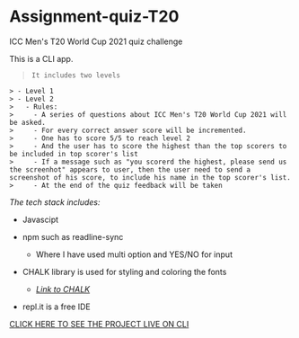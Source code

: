 # Assignment-quiz-T20
 ICC Men's T20 World Cup 2021 quiz challenge

This is a CLI app. 

>     It includes two levels
    > - Level 1
    > - Level 2
    >   - Rules:
    >     - A series of questions about ICC Men's T20 World Cup 2021 will be asked.
    >     - For every correct answer score will be incremented.
    >     - One has to score 5/5 to reach level 2
    >     - And the user has to score the highest than the top scorers to be included in top scorer's list
    >     - If a message such as "you scorerd the highest, please send us the screenhot" appears to user, then the user need to send a screenshot of his score, to include his name in the top scorer's list.
    >     - At the end of the quiz feedback will be taken

*The tech stack includes:*

- Javascipt
- npm such as readline-sync
    - Where I have used multi option and YES/NO for input
- CHALK library is used for styling and coloring the fonts

    - *[Link to CHALK](https://www.npmjs.com/package/chalk)*

- repl.it is a free IDE

[CLICK HERE TO SEE THE PROJECT LIVE ON CLI](https://replit.com/@SUSHMA25/Assignment-QuizT20?embed=1)